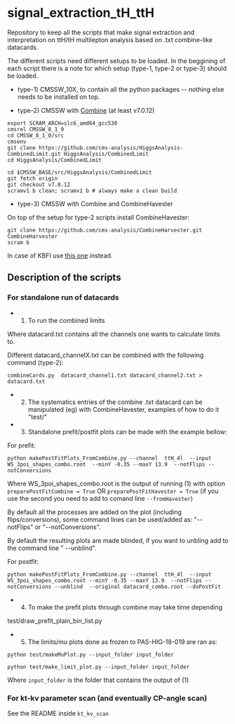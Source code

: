 # signal_extraction_tH_ttH

Repository to keep all the scripts that make signal extraction and interpretation on ttH/tH multilepton analysis based on .txt combine-like datacards. 

The different scripts need different setups to be loaded.
In the beggining of each script there is a note for which setup (type-1, type-2 or type-3) should be loaded.

* type-1) CMSSW_10X, to contain all the python packages -- nothing else needs to be installed on top.

* type-2) CMSSW with [Combine](https://github.com/cms-analysis/higgsanalysis-combinedlimit/wiki/gettingstarted#for-end-users-that-dont-need-to-commit-or-do-any-development
) (at least v7.0.12)

```
export SCRAM_ARCH=slc6_amd64_gcc530
cmsrel CMSSW_8_1_0
cd CMSSW_8_1_0/src 
cmsenv
git clone https://github.com/cms-analysis/HiggsAnalysis-CombinedLimit.git HiggsAnalysis/CombinedLimit
cd HiggsAnalysis/CombinedLimit

cd $CMSSW_BASE/src/HiggsAnalysis/CombinedLimit
git fetch origin
git checkout v7.0.12
scramv1 b clean; scramv1 b # always make a clean build
```

* type-3) CMSSW with Combine and CombineHavester

On top of the setup for type-2 scripts install CombineHavester: 

```
git clone https://github.com/cms-analysis/CombineHarvester.git CombineHarvester
scram b
```

In case of KBFI use [this one](https://github.com/HEP-KBFI/CombineHarvester) instead.

## Description of the scripts

### For standalone run of datacards


* 1) To run the combined limits

Where datacard.txt contains all the channels one wants to calculate limits to.

Different datacard_channelX.txt can be combined with the following command (type-2):

```
combineCards.py  datacard_channel1.txt datacard_channel2.txt > datacard.txt
```

* 2) The systematics entries of the combine .txt datacard can be manipulated (eg) with CombineHavester, examples of how to do it "test/"


* 3) Standalone prefit/postfit plots can be made with the example bellow:

For prefit:

```
python makePostFitPlots_FromCombine.py --channel  ttH_4l  --input WS_3poi_shapes_combo.root  --minY -0.35 --maxY 13.9  --notFlips --notConversions
```

Where WS_3poi_shapes_combo.root is the output of running (1) with option `preparePostFitCombine = True` OR `preparePostFitHavester = True` (if you use the second you need to add to comand line `--fromHavester`)

By default all the processes are added on the plot (including flips/conversions), some command lines can be used/added as:   "--notFlips" or "--notConversions".

By default the resulting plots are made blinded, if you want to unbling add to the command line " --unblind".

For postfit:

```
python makePostFitPlots_FromCombine.py --channel  ttH_4l  --input WS_3poi_shapes_combo.root --minY -0.35 --maxY 13.9  --notFlips --notConversions --unblind  --original datacard_combo.root --doPostFit
```

* 4) To make the prefit plots through combine may take time depending

test/draw_prefit_plain_bin_list.py

* 5) The limits/mu plots done as frozen to PAS-HIG-18-019 are ran as:

```
python test/makeMuPlot.py --input_folder input_folder
```

```
python test/make_limit_plot.py --input_folder input_folder
```

Where `input_folder` is the folder that contains the output of (1)


### For kt-kv parameter scan (and eventually CP-angle scan)

See the README inside `kt_kv_scan`